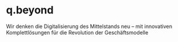 # q.beyond
Wir denken die Digitalisierung des Mittelstands neu – mit innovativen Komplettlösungen für die Revolution der Geschäftsmodelle
